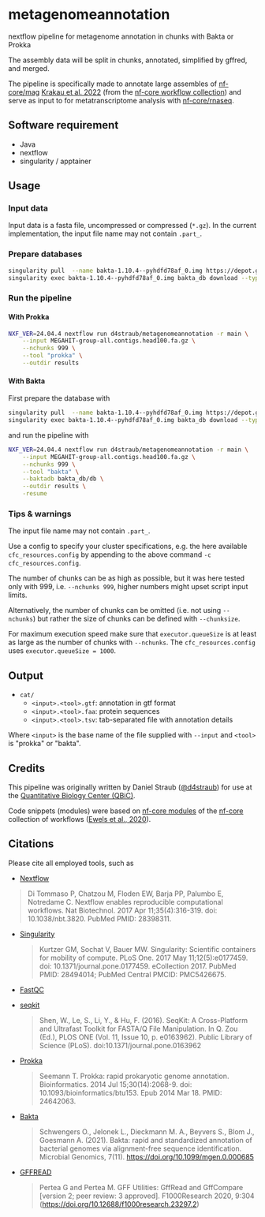 # metagenomeannotation

nextflow pipeline for metagenome annotation in chunks with Bakta or Prokka

The assembly data will be split in chunks, annotated, simplified by gffred, and merged.

The pipeline is specifically made to annotate large assembles of [nf-core/mag](https://nf-co.re/mag) [Krakau et al. 2022](https://doi.org/10.1093/nargab/lqac007)
(from the [nf-core workflow collection](https://dx.doi.org/10.1038/s41587-020-0439-x)) 
and serve as input to for metatranscriptome analysis with [nf-core/rnaseq](https://nf-co.re/rnaseq).

## Software requirement

- Java
- nextflow
- singularity / apptainer

## Usage

### Input data

Input data is a fasta file, uncompressed or compressed (`*.gz`). In the current implementation, the input file name may not contain `.part_`.

### Prepare databases

```bash
singularity pull  --name bakta-1.10.4--pyhdfd78af_0.img https://depot.galaxyproject.org/singularity/bakta:1.10.4--pyhdfd78af_0
singularity exec bakta-1.10.4--pyhdfd78af_0.img bakta_db download --type full --output bakta_db_full
```

### Run the pipeline

#### With Prokka

```bash
NXF_VER=24.04.4 nextflow run d4straub/metagenomeannotation -r main \
    --input MEGAHIT-group-all.contigs.head100.fa.gz \
    --nchunks 999 \
    --tool "prokka" \
    --outdir results
```

#### With Bakta

First prepare the database with

```bash
singularity pull  --name bakta-1.10.4--pyhdfd78af_0.img https://depot.galaxyproject.org/singularity/bakta:1.10.4--pyhdfd78af_0
singularity exec bakta-1.10.4--pyhdfd78af_0.img bakta_db download --type full --output bakta_db
```

and run the pipeline with

```bash
NXF_VER=24.04.4 nextflow run d4straub/metagenomeannotation -r main \
    --input MEGAHIT-group-all.contigs.head100.fa.gz \
    --nchunks 999 \
    --tool "bakta" \
    --baktadb bakta_db/db \
    --outdir results \
    -resume
```

### Tips & warnings

The input file name may not contain `.part_`.

Use a config to specify your cluster specifications, e.g. the here available `cfc_resources.config` by appending to the above command `-c cfc_resources.config`.

The number of chunks can be as high as possible, but it was here tested only with 999, i.e. `--nchunks 999`, higher numbers might upset script input limits.

Alternatively, the number of chunks can be omitted (i.e. not using `--nchunks`) but rather the size of chunks can be defined with `--chunksize`.

For maximum execution speed make sure that `executor.queueSize` is at least as large as the number of chunks with `--nchunks`. The `cfc_resources.config` uses `executor.queueSize = 1000`.

## Output

- `cat/`
  - `<input>.<tool>.gtf`: annotation in gtf format
  - `<input>.<tool>.faa`: protein sequences
  - `<input>.<tool>.tsv`: tab-separated file with annotation details

Where `<input>` is the base name of the file supplied with `--input` and `<tool>` is "prokka" or "bakta".

## Credits

This pipeline was originally written by Daniel Straub ([@d4straub](https://github.com/d4straub)) for use at the [Quantitative Biology Center (QBiC)](http://www.qbic.life).

Code snippets (modules) were based on [nf-core modules](https://nf-co.re/modules/) of the [nf-core](https://nf-co.re) collection of workflows ([Ewels et al., 2020](https://dx.doi.org/10.1038/s41587-020-0439-x)).

## Citations

Please cite all employed tools, such as

- [Nextflow](https://pubmed.ncbi.nlm.nih.gov/28398311/)

> Di Tommaso P, Chatzou M, Floden EW, Barja PP, Palumbo E, Notredame C. Nextflow enables reproducible computational workflows. Nat Biotechnol. 2017 Apr 11;35(4):316-319. doi: 10.1038/nbt.3820. PubMed PMID: 28398311.

- [Singularity](https://pubmed.ncbi.nlm.nih.gov/28494014/)

  > Kurtzer GM, Sochat V, Bauer MW. Singularity: Scientific containers for mobility of compute. PLoS One. 2017 May 11;12(5):e0177459. doi: 10.1371/journal.pone.0177459. eCollection 2017. PubMed PMID: 28494014; PubMed Central PMCID: PMC5426675.

- [FastQC](https://www.bioinformatics.babraham.ac.uk/projects/fastqc/)

- [seqkit](https://bioinf.shenwei.me/seqkit/)

  > Shen, W., Le, S., Li, Y., & Hu, F. (2016). SeqKit: A Cross-Platform and Ultrafast Toolkit for FASTA/Q File Manipulation. In Q. Zou (Ed.), PLOS ONE (Vol. 11, Issue 10, p. e0163962). Public Library of Science (PLoS). doi:10.1371/journal.pone.0163962

- [Prokka](https://pubmed.ncbi.nlm.nih.gov/24642063/)

  > Seemann T. Prokka: rapid prokaryotic genome annotation. Bioinformatics. 2014 Jul 15;30(14):2068-9. doi: 10.1093/bioinformatics/btu153. Epub 2014 Mar 18. PMID: 24642063.

- [Bakta](https://doi.org/10.1099/mgen.0.000685)

  > Schwengers O., Jelonek L., Dieckmann M. A., Beyvers S., Blom J., Goesmann A. (2021). Bakta: rapid and standardized annotation of bacterial genomes via alignment-free sequence identification. Microbial Genomics, 7(11). https://doi.org/10.1099/mgen.0.000685

- [GFFREAD](https://f1000research.com/articles/9-304)

  > Pertea G and Pertea M. GFF Utilities: GffRead and GffCompare [version 2; peer review: 3 approved]. F1000Research 2020, 9:304 (https://doi.org/10.12688/f1000research.23297.2) 

